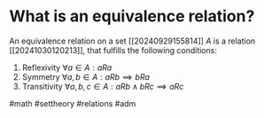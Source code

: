 # What is an equivalence relation?
An equivalence relation on a set [[20240929155814]] $A$  is a relation [[20241030120213]], that fulfills the 
following conditions:
1. Reflexivity $\forall a \in A: aRa$
2. Symmetry $\forall a,b \in A: aRb \implies bRa$
3. Transitivity $\forall a,b,c \in A: aRb \land bRc \implies aRc$

#math #settheory #relations #adm